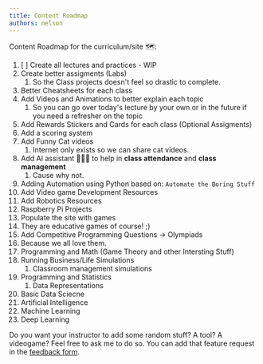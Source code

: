 ```yaml
---
title: Content Roadmap
authors: nelson
---
```



Content Roadmap for the curriculum/site 🗺:

1. [ ] Create all lectures and practices - WIP
2. Create better assigments (Labs)
   1. So the Class projects doesn't feel so drastic to complete.
3. Better Cheatsheets for each class
4. Add Videos and Animations to better explain each topic
   1. So you can go over today's lecture by your own or in the future if you need a refresher on the topic
5. Add Rewards Stickers and Cards for each class (Optional Assigments)
6. Add a scoring system
7. Add Funny Cat videos
   1. Internet only exists so we can share cat videos.
8. Add AI assistant 👩🏻‍💼 to help in **class attendance** and **class management**
   1. Cause why not.
9.  Adding Automation using Python based on: `Automate the Boring Stuff`
10. Add Video game Development Resources
11. Add Robotics Resources
   2. Raspberry Pi Projects
12. Populate the site with games
   3.  They are educative games of course! ;)
13. Add Competitive Programming Questions -> Olympiads
   4. Because we all love them.
14. Programming and Math (Game Theory and other Intersting Stuff)
15. Running Business/Life Simulations
    1.  Classroom management simulations
16. Programming and Statistics
    1.  Data Representations
17. Basic Data Sciecne
18. Artificial Intelligence
19. Machine Learning
20. Deep Learning


Do you want your instructor to add some random stuff? A tool? A videogame? Feel free to ask me to do so. You can add that feature request in the [feedback form](https://docs.google.com/forms/d/e/1FAIpQLSd3ybWqqgq5rV2XKiws1TGvp7fZF2Iz4zVSq18Kat4rMPQkHA/viewform).


